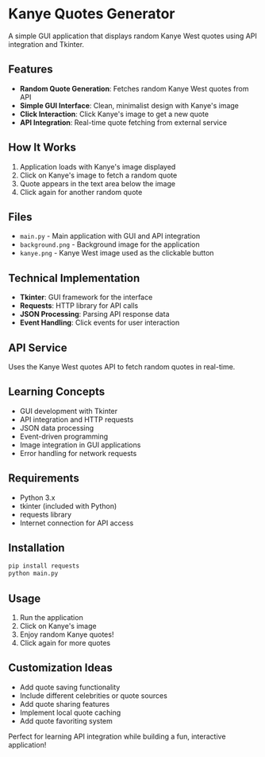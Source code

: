 # Kanye Quotes Generator

A simple GUI application that displays random Kanye West quotes using API integration and Tkinter.

## Features
- **Random Quote Generation**: Fetches random Kanye West quotes from API
- **Simple GUI Interface**: Clean, minimalist design with Kanye's image
- **Click Interaction**: Click Kanye's image to get a new quote
- **API Integration**: Real-time quote fetching from external service

## How It Works
1. Application loads with Kanye's image displayed
2. Click on Kanye's image to fetch a random quote
3. Quote appears in the text area below the image
4. Click again for another random quote

## Files
- `main.py` - Main application with GUI and API integration
- `background.png` - Background image for the application
- `kanye.png` - Kanye West image used as the clickable button

## Technical Implementation
- **Tkinter**: GUI framework for the interface
- **Requests**: HTTP library for API calls
- **JSON Processing**: Parsing API response data
- **Event Handling**: Click events for user interaction

## API Service
Uses the Kanye West quotes API to fetch random quotes in real-time.

## Learning Concepts
- GUI development with Tkinter
- API integration and HTTP requests
- JSON data processing
- Event-driven programming
- Image integration in GUI applications
- Error handling for network requests

## Requirements
- Python 3.x
- tkinter (included with Python)
- requests library
- Internet connection for API access

## Installation
```bash
pip install requests
python main.py
```

## Usage
1. Run the application
2. Click on Kanye's image
3. Enjoy random Kanye quotes!
4. Click again for more quotes

## Customization Ideas
- Add quote saving functionality
- Include different celebrities or quote sources
- Add quote sharing features
- Implement local quote caching
- Add quote favoriting system

Perfect for learning API integration while building a fun, interactive application!
